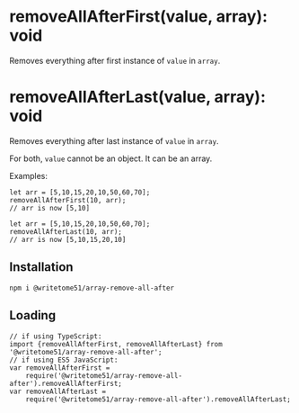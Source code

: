 # removeAllAfterFirst(value, array): void

Removes everything after first instance of `value` in `array`.

# removeAllAfterLast(value, array): void

Removes everything after last instance of `value` in `array`.

For both, `value` cannot be an object.  It can be an array.


Examples:
```
let arr = [5,10,15,20,10,50,60,70];  
removeAllAfterFirst(10, arr);  
// arr is now [5,10]  

let arr = [5,10,15,20,10,50,60,70];  
removeAllAfterLast(10, arr);  
// arr is now [5,10,15,20,10]  
```

## Installation
`npm i @writetome51/array-remove-all-after`

## Loading
```
// if using TypeScript:
import {removeAllAfterFirst, removeAllAfterLast} from '@writetome51/array-remove-all-after';
// if using ES5 JavaScript:
var removeAllAfterFirst = 
    require('@writetome51/array-remove-all-after').removeAllAfterFirst;
var removeAllAfterLast = 
    require('@writetome51/array-remove-all-after').removeAllAfterLast;
```